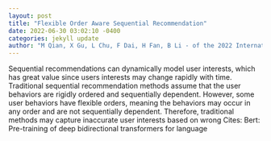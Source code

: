 ```yaml
--- 
layout: post 
title: "Flexible Order Aware Sequential Recommendation" 
date: 2022-06-30 03:02:10 -0400 
categories: jekyll update 
author: "M Qian, X Gu, L Chu, F Dai, H Fan, B Li - of the 2022 International Conference on , 2022" 
--- 
```

Sequential recommendations can dynamically model user interests, which has great value since users interests may change rapidly with time. Traditional sequential recommendation methods assume that the user behaviors are rigidly ordered and sequentially dependent. However, some user behaviors have flexible orders, meaning the behaviors may occur in any order and are not sequentially dependent. Therefore, traditional methods may capture inaccurate user interests based on wrong Cites: Bert: Pre-training of deep bidirectional transformers for language